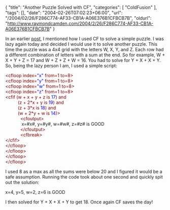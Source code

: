 {
	"title": "Another Puzzle Solved with CF",
	"categories": [
		"ColdFusion"
	],
	"tags": [],
	"date": "2004-02-26T07:02:23+06:00",
	"url": "/2004/02/26/F286C774-AF33-CB1A-A06E376B1CFBCB7B",
	"oldurl": "http://www.raymondcamden.com/2004/2/26/F286C774-AF33-CB1A-A06E376B1CFBCB7B"
}

In an earlier <a href="http://www.camdenfamily.com/morpheus/blog/index.cfm?mode=entry&entry=3AA7BE46-D9A7-7969-F5E7A8B6326AA383">post</a>, I mentioned how I used CF to solve a simple puzzle. I was lazy again today and decided I would use it to solve another puzzle. This time the puzzle was a 4x4 grid with the letters W, X, Y, and Z. Each row had a different combination of letters with a sum at the end. So for example, W + X + Y + Z = 17 and W + Z + Z + W = 16. You had to solve for Y + X + X + Y. So, being the lazy person I am, I used a simple script:

<div class="code"><FONT COLOR=MAROON>&lt;cfloop index=<FONT COLOR=BLUE>"x"</FONT> from=1 to=8&gt;</FONT><br>
  <FONT COLOR=MAROON>&lt;cfloop index=<FONT COLOR=BLUE>"y"</FONT> from=1 to=8&gt;</FONT><br>
    <FONT COLOR=MAROON>&lt;cfloop index=<FONT COLOR=BLUE>"w"</FONT> from=1 to=8&gt;</FONT><br>
      <FONT COLOR=MAROON>&lt;cfloop index=<FONT COLOR=BLUE>"z"</FONT> from=1 to=8&gt;</FONT><br>
        <FONT COLOR=MAROON>&lt;cfif (w + x + y + z is<FONT COLOR=BLUE> 17</FONT>) and <br>
&nbsp;&nbsp;&nbsp;&nbsp;&nbsp;&nbsp;&nbsp;&nbsp;&nbsp;  (z + 2*x + y is<FONT COLOR=BLUE> 19</FONT>) and<br>
&nbsp;&nbsp;&nbsp;&nbsp;&nbsp;&nbsp;&nbsp;&nbsp;&nbsp;  (z + 3*x is<FONT COLOR=BLUE> 18</FONT>) and<br>
&nbsp;&nbsp;&nbsp;&nbsp;&nbsp;&nbsp;&nbsp;&nbsp;&nbsp;  (w + 2*y + w is<FONT COLOR=BLUE> 14</FONT>)&gt;</FONT><br>
 &nbsp;&nbsp;&nbsp;&nbsp;&nbsp;&nbsp;&nbsp;&nbsp;&nbsp;&nbsp;&nbsp;&nbsp;<FONT COLOR=MAROON>&lt;cfoutput&gt;</FONT><br>
&nbsp;&nbsp;&nbsp;&nbsp;&nbsp;&nbsp;&nbsp;&nbsp;&nbsp;  &nbsp;&nbsp;&nbsp;x=#x#, y=#y#, w=#w#, z=#z# is GOOD<br>
&nbsp;&nbsp;&nbsp;&nbsp;&nbsp;&nbsp;&nbsp;&nbsp;&nbsp;&nbsp;&nbsp;&nbsp;<FONT COLOR=MAROON>&lt;/cfoutput&gt;</FONT><br>
&nbsp;&nbsp;&nbsp;&nbsp;&nbsp;&nbsp;&nbsp;&nbsp;&nbsp;&nbsp;&nbsp;&nbsp;<FONT COLOR=MAROON>&lt;cfbreak&gt;</FONT><br>
        <FONT COLOR=MAROON>&lt;/cfif&gt;</FONT><br>
      <FONT COLOR=MAROON>&lt;/cfloop&gt;</FONT><br>
    <FONT COLOR=MAROON>&lt;/cfloop&gt;</FONT><br>
  <FONT COLOR=MAROON>&lt;/cfloop&gt;</FONT><br>
<FONT COLOR=MAROON>&lt;/cfloop&gt;</FONT></div>

I used 8 as a max as all the sums were below 20 and I figured it would be a safe assumption. Running the code took about one second and quickly spit out the solution:

x=4, y=5, w=2, z=6 is GOOD

I then solved for Y + X + X + Y to get 18. Once again CF saves the day!